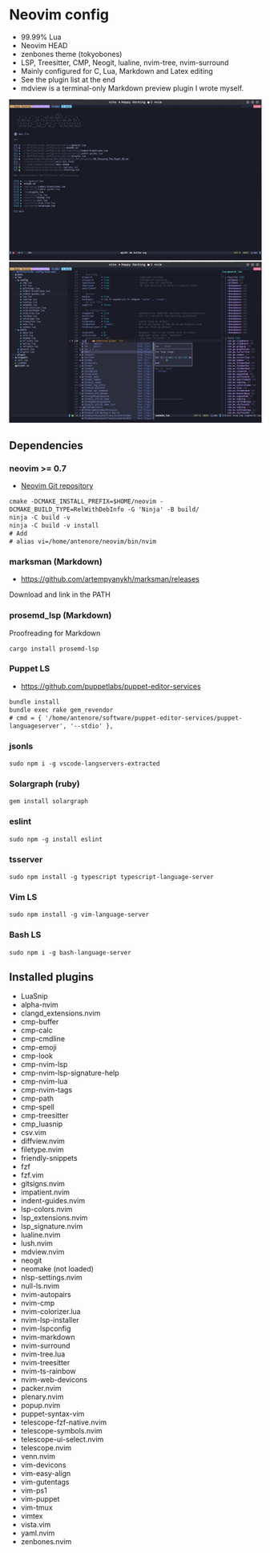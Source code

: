 # Neovim config

* 99.99% Lua
* Neovim HEAD
* zenbones theme (tokyobones)
* LSP, Treesitter, CMP, Neogit, lualine, nvim-tree, nvim-surround
* Mainly configured for C, Lua, Markdown and Latex editing
* See the plugin list at the end
* mdview is a terminal-only Markdown preview plugin I wrote myself.

![](./data/images/Neovim_Alpha_Dashboard.png)
![](./data/images/Neovim-WIP.png)

## Dependencies

### neovim >= 0.7

* [Neovim Git repository](https://github.com/neovim/neovim.git)

```
cmake -DCMAKE_INSTALL_PREFIX=$HOME/neovim -DCMAKE_BUILD_TYPE=RelWithDebInfo -G 'Ninja' -B build/
ninja -C build -v
ninja -C build -v install
# Add
# alias vi=/home/antenore/neovim/bin/nvim
```

### marksman (Markdown)

* https://github.com/artempyanykh/marksman/releases

Download and link in the PATH

### prosemd_lsp (Markdown)

Proofreading for Markdown

```
cargo install prosemd-lsp
```

### Puppet LS

* https://github.com/puppetlabs/puppet-editor-services

```
bundle install
bundle exec rake gem_revendor
# cmd = { '/home/antenore/software/puppet-editor-services/puppet-languageserver', '--stdio' },
```
### jsonls

```
sudo npm i -g vscode-langservers-extracted
```

### Solargraph (ruby)

```
gem install solargraph
```

### eslint

```
sudo npm -g install eslint
```

### tsserver

```
sudo npm install -g typescript typescript-language-server
```

### Vim LS

```
sudo npm install -g vim-language-server
```
### Bash LS

```
sudo npm i -g bash-language-server
```
## Installed plugins

 * LuaSnip
 * alpha-nvim
 * clangd_extensions.nvim
 * cmp-buffer
 * cmp-calc
 * cmp-cmdline
 * cmp-emoji
 * cmp-look
 * cmp-nvim-lsp
 * cmp-nvim-lsp-signature-help
 * cmp-nvim-lua
 * cmp-nvim-tags
 * cmp-path
 * cmp-spell
 * cmp-treesitter
 * cmp_luasnip
 * csv.vim
 * diffview.nvim
 * filetype.nvim
 * friendly-snippets
 * fzf
 * fzf.vim
 * gitsigns.nvim
 * impatient.nvim
 * indent-guides.nvim
 * lsp-colors.nvim
 * lsp_extensions.nvim
 * lsp_signature.nvim
 * lualine.nvim
 * lush.nvim
 * mdview.nvim
 * neogit
 * neomake (not loaded)
 * nlsp-settings.nvim
 * null-ls.nvim
 * nvim-autopairs
 * nvim-cmp
 * nvim-colorizer.lua
 * nvim-lsp-installer
 * nvim-lspconfig
 * nvim-markdown
 * nvim-surround
 * nvim-tree.lua
 * nvim-treesitter
 * nvim-ts-rainbow
 * nvim-web-devicons
 * packer.nvim
 * plenary.nvim
 * popup.nvim
 * puppet-syntax-vim
 * telescope-fzf-native.nvim
 * telescope-symbols.nvim
 * telescope-ui-select.nvim
 * telescope.nvim
 * venn.nvim
 * vim-devicons
 * vim-easy-align
 * vim-gutentags
 * vim-ps1
 * vim-puppet
 * vim-tmux
 * vimtex
 * vista.vim
 * yaml.nvim
 * zenbones.nvim


